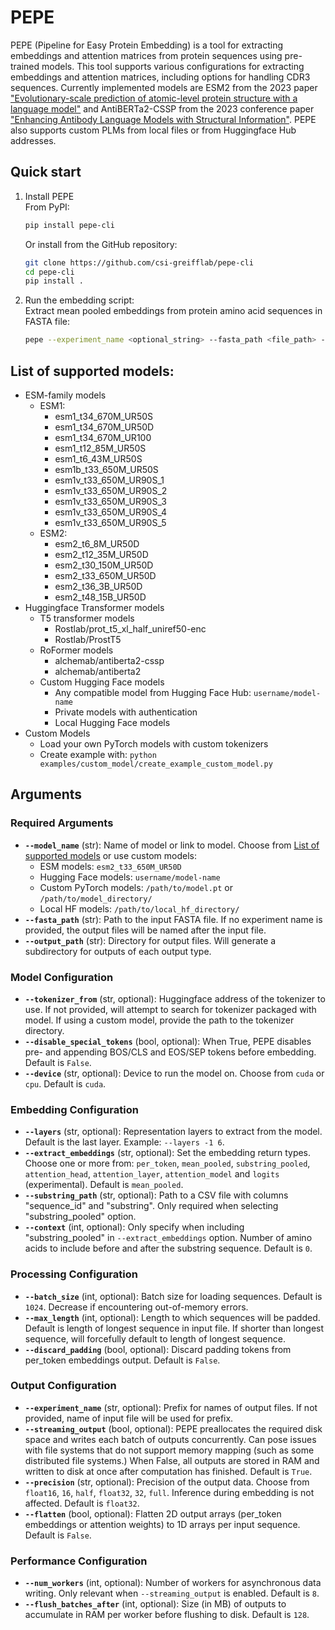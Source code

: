 # PEPE

PEPE (Pipeline for Easy Protein Embedding) is a tool for extracting embeddings and attention matrices from protein sequences using pre-trained models. This tool supports various configurations for extracting embeddings and attention matrices, including options for handling CDR3 sequences. Currently implemented models are ESM2 from the 2023 paper ["Evolutionary-scale prediction of atomic-level protein structure with a language model"](https://science.org/doi/10.1126/science.ade2574) and AntiBERTa2-CSSP from the 2023 conference paper ["Enhancing Antibody Language Models with Structural Information"](https://www.mlsb.io/papers_2023/Enhancing_Antibody_Language_Models_with_Structural_Information.pdf). PEPE also supports custom PLMs from local files or from Huggingface Hub addresses. 

## Quick start

1. Install PEPE \
    From PyPI:    
    ```sh
    pip install pepe-cli
    ```
    Or install from the GitHub repository:    
    ```sh
    git clone https://github.com/csi-greifflab/pepe-cli
    cd pepe-cli
    pip install .
    ```
2. Run the embedding script:\
    Extract mean pooled embeddings from protein amino acid sequences in FASTA file:
    ```sh
    pepe --experiment_name <optional_string> --fasta_path <file_path> --output_path <directory> --model_name <model_name>
    ```

## List of supported models:
- ESM-family models
    - ESM1:
        - esm1_t34_670M_UR50S
        - esm1_t34_670M_UR50D
        - esm1_t34_670M_UR100
        - esm1_t12_85M_UR50S
        - esm1_t6_43M_UR50S
        - esm1b_t33_650M_UR50S
        - esm1v_t33_650M_UR90S_1
        - esm1v_t33_650M_UR90S_2
        - esm1v_t33_650M_UR90S_3
        - esm1v_t33_650M_UR90S_4
        - esm1v_t33_650M_UR90S_5
    - ESM2:
        - esm2_t6_8M_UR50D
        - esm2_t12_35M_UR50D
        - esm2_t30_150M_UR50D
        - esm2_t33_650M_UR50D
        - esm2_t36_3B_UR50D
        - esm2_t48_15B_UR50D
- Huggingface Transformer models
    - T5 transformer models
        - Rostlab/prot_t5_xl_half_uniref50-enc
        - Rostlab/ProstT5
    - RoFormer models
        - alchemab/antiberta2-cssp
        - alchemab/antiberta2
    - Custom Hugging Face models
        - Any compatible model from Hugging Face Hub: `username/model-name`
        - Private models with authentication
        - Local Hugging Face models
- Custom Models
    - Load your own PyTorch models with custom tokenizers
    - Create example with: `python examples/custom_model/create_example_custom_model.py`


## Arguments

### Required Arguments
- **`--model_name`** (str): Name of model or link to model. Choose from [List of supported models](../README.md#list-of-supported-models) or use custom models:
  - ESM models: `esm2_t33_650M_UR50D`
  - Hugging Face models: `username/model-name`
  - Custom PyTorch models: `/path/to/model.pt` or `/path/to/model_directory/`
  - Local HF models: `/path/to/local_hf_directory/`
- **`--fasta_path`** (str): Path to the input FASTA file. If no experiment name is provided, the output files will be named after the input file.
- **`--output_path`** (str): Directory for output files. Will generate a subdirectory for outputs of each output type.

### Model Configuration
- **`--tokenizer_from`** (str, optional): Huggingface address of the tokenizer to use. If not provided, will attempt to search for tokenizer packaged with model. If using a custom model, provide the path to the tokenizer directory.
- **`--disable_special_tokens`** (bool, optional): When True, PEPE disables pre- and appending BOS/CLS and EOS/SEP tokens before embedding. Default is `False`.
- **`--device`** (str, optional): Device to run the model on. Choose from `cuda` or `cpu`. Default is `cuda`.

### Embedding Configuration
- **`--layers`** (str, optional): Representation layers to extract from the model. Default is the last layer. Example: `--layers -1 6`.
- **`--extract_embeddings`** (str, optional): Set the embedding return types. Choose one or more from: `per_token`, `mean_pooled`, `substring_pooled`, `attention_head`, `attention_layer`, `attention_model` and `logits` (experimental). Default is `mean_pooled`.
- **`--substring_path`** (str, optional): Path to a CSV file with columns "sequence_id" and "substring". Only required when selecting "substring_pooled" option.
- **`--context`** (int, optional): Only specify when including "substring_pooled" in `--extract_embeddings` option. Number of amino acids to include before and after the substring sequence. Default is `0`.

### Processing Configuration
- **`--batch_size`** (int, optional): Batch size for loading sequences. Default is `1024`. Decrease if encountering out-of-memory errors.
- **`--max_length`** (int, optional): Length to which sequences will be padded. Default is length of longest sequence in input file. If shorter than longest sequence, will forcefully default to length of longest sequence.
- **`--discard_padding`** (bool, optional): Discard padding tokens from per_token embeddings output. Default is `False`.

### Output Configuration
- **`--experiment_name`** (str, optional): Prefix for names of output files. If not provided, name of input file will be used for prefix.
- **`--streaming_output`** (bool, optional): PEPE preallocates the required disk space and writes each batch of outputs concurrently. Can pose issues with file systems that do not support memory mapping (such as some distributed file systems.)
When False, all outputs are stored in RAM and written to disk at once after computation has finished. Default is `True`.
- **`--precision`** (str, optional): Precision of the output data. Choose from `float16`, `16`, `half`, `float32`, `32`, `full`. Inference during embedding is not affected. Default is `float32`.
- **`--flatten`** (bool, optional): Flatten 2D output arrays (per_token embeddings or attention weights) to 1D arrays per input sequence. Default is `False`.

### Performance Configuration
- **`--num_workers`** (int, optional): Number of workers for asynchronous data writing. Only relevant when `--streaming_output` is enabled. Default is `8`.
- **`--flush_batches_after`** (int, optional): Size (in MB) of outputs to accumulate in RAM per worker before flushing to disk. Default is `128`.